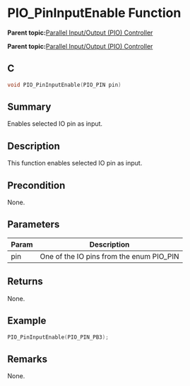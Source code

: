 # PIO\_PinInputEnable Function

**Parent topic:**[Parallel Input/Output \(PIO\) Controller](GUID-6E00A15D-D08A-43FF-A05A-C91E7717B5DE.md)

**Parent topic:**[Parallel Input/Output \(PIO\) Controller](GUID-CDD19539-F154-487B-A93E-CE1F75932EB8.md)

## C

```c
void PIO_PinInputEnable(PIO_PIN pin)
```

## Summary

Enables selected IO pin as input.

## Description

This function enables selected IO pin as input.

## Precondition

None.

## Parameters

|Param|Description|
|-----|-----------|
|pin|One of the IO pins from the enum PIO\_PIN|

## Returns

None.

## Example

```c
PIO_PinInputEnable(PIO_PIN_PB3);
```

## Remarks

None.

